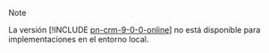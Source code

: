 > [!NOTE]
> La versión [!INCLUDE [pn-crm-9-0-0-online](../includes/pn-crm-9-0-0-online.md)] no está disponible para implementaciones en el entorno local.